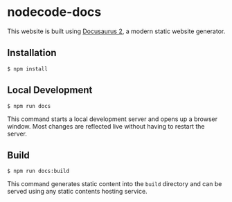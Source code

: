 # nodecode-docs

This website is built using [Docusaurus 2](https://docusaurus.io/), a modern static website generator.

## Installation

```
$ npm install
```

## Local Development

```
$ npm run docs
```

This command starts a local development server and opens up a browser window. Most changes are reflected live without having to restart the server.

## Build

```
$ npm run docs:build
```

This command generates static content into the `build` directory and can be served using any static contents hosting service.
